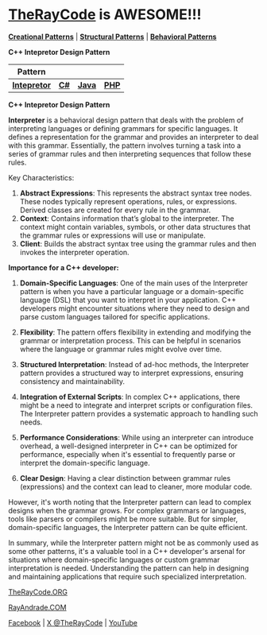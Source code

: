 # [TheRayCode](../../../README.md) is AWESOME!!!

**[Creational Patterns](../../Creational/README.md)** | **[Structural Patterns](../../Structural/README.md)** | **[Behavioral Patterns](../README.md)**

**C++ Intepretor Design Pattern**

|Pattern|   |   |   |
|---|---|---|---|
| [**Intepretor**](README.md) | [**C#**](../../../Csharp/Behavioral/Intepretor/README.md) | [**Java**](../../../Java/Behavioral/Intepretor/README.md) | [**PHP**](../../../PHP/Behavioral/Intepretor/README.md) |

**C++ Intepretor Design Pattern**

**Interpreter** is a behavioral design pattern that deals with the problem of interpreting languages or defining grammars for specific languages. It defines a representation for the grammar and provides an interpreter to deal with this grammar. Essentially, the pattern involves turning a task into a series of grammar rules and then interpreting sequences that follow these rules.

Key Characteristics:
1. **Abstract Expressions**: This represents the abstract syntax tree nodes. These nodes typically represent operations, rules, or expressions. Derived classes are created for every rule in the grammar.
2. **Context**: Contains information that’s global to the interpreter. The context might contain variables, symbols, or other data structures that the grammar rules or expressions will use or manipulate.
3. **Client**: Builds the abstract syntax tree using the grammar rules and then invokes the interpreter operation.

**Importance for a C++ developer:**

1. **Domain-Specific Languages**: One of the main uses of the Interpreter pattern is when you have a particular language or a domain-specific language (DSL) that you want to interpret in your application. C++ developers might encounter situations where they need to design and parse custom languages tailored for specific applications.

2. **Flexibility**: The pattern offers flexibility in extending and modifying the grammar or interpretation process. This can be helpful in scenarios where the language or grammar rules might evolve over time.

3. **Structured Interpretation**: Instead of ad-hoc methods, the Interpreter pattern provides a structured way to interpret expressions, ensuring consistency and maintainability.

4. **Integration of External Scripts**: In complex C++ applications, there might be a need to integrate and interpret scripts or configuration files. The Interpreter pattern provides a systematic approach to handling such needs.

5. **Performance Considerations**: While using an interpreter can introduce overhead, a well-designed interpreter in C++ can be optimized for performance, especially when it's essential to frequently parse or interpret the domain-specific language.

6. **Clear Design**: Having a clear distinction between grammar rules (expressions) and the context can lead to cleaner, more modular code.

However, it's worth noting that the Interpreter pattern can lead to complex designs when the grammar grows. For complex grammars or languages, tools like parsers or compilers might be more suitable. But for simpler, domain-specific languages, the Interpreter pattern can be quite efficient.

In summary, while the Interpreter pattern might not be as commonly used as some other patterns, it's a valuable tool in a C++ developer's arsenal for situations where domain-specific languages or custom grammar interpretation is needed. Understanding the pattern can help in designing and maintaining applications that require such specialized interpretation.

[TheRayCode.ORG](https://www.TheRayCode.org)

[RayAndrade.COM](https://www.RayAndrade.com)

[Facebook](https://www.facebook.com/TheRayCode/) | [X @TheRayCode](https://www.x.com/TheRayCode/) | [YouTube](https://www.youtube.com/TheRayCode/)
